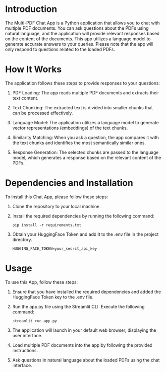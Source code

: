 # Introduction
The Multi-PDF Chat App is a Python application that allows you to chat with multiple PDF documents. You can ask questions about the PDFs using natural language, and the application will provide relevant responses based on the content of the documents. This app utilizes a language model to generate accurate answers to your queries. Please note that the app will only respond to questions related to the loaded PDFs.

# How It Works
The application follows these steps to provide responses to your questions:

1. PDF Loading: The app reads multiple PDF documents and extracts their text content.

2. Text Chunking: The extracted text is divided into smaller chunks that can be processed effectively.

3. Language Model: The application utilizes a language model to generate vector representations (embeddings) of the text chunks.

4. Similarity Matching: When you ask a question, the app compares it with the text chunks and identifies the most semantically similar ones.

5. Response Generation: The selected chunks are passed to the language model, which generates a response based on the relevant content of the PDFs.

# Dependencies and Installation
To install this Chat App, please follow these steps:

1. Clone the repository to your local machine.

2. Install the required dependencies by running the following command:

   ```pip install -r requirements.txt```

3. Obtain your HuggingFace Token and add it to the .env file in the project directory.

   ```HUGGING_FACE_TOKEN=your_secrit_api_key```

# Usage
To use this App, follow these steps:

1. Ensure that you have installed the required dependencies and added the HuggingFace Token key to the .env file.

2. Run the app.py file using the Streamlit CLI. Execute the following command:

   ```streamlit run app.py```
   
4. The application will launch in your default web browser, displaying the user interface.

5. Load multiple PDF documents into the app by following the provided instructions.

6. Ask questions in natural language about the loaded PDFs using the chat interface.
